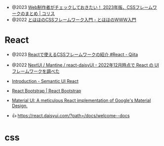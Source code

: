 - @2023 [Web制作者がチェックしておきたい！ 2023年版、CSSフレームワークのまとめ | コリス](https://coliss.com/articles/build-websites/operation/css/awesome-css-frameworks.html)
- @2022 [とほほのCSSフレームワーク入門 - とほほのWWW入門](https://www.tohoho-web.com/ex/css-framework.html)

# React
- @2023 [Reactで使えるCSSフレームワークの紹介 #React - Qiita](https://qiita.com/omo_taku/items/2522bd367b59cbc582b7)
- @2022 [NextUI / Mantine / react-daisyUI - 2022年12月時点で React の UI フレームワークを調べた](https://zenn.dev/iktakahiro/articles/f1e357e7592e11)

- [Introduction - Semantic UI React](https://react.semantic-ui.com/)

- [React Bootstrap | React Bootstrap](https://react-bootstrap.github.io/)

- [Material UI: A meticulous React implementation of Google's Material Design.](https://mui.com/material-ui/)

- 👍 https://react.daisyui.com/?path=/docs/welcome--docs

# css
